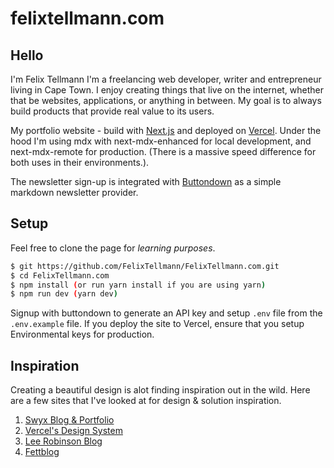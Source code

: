 # felixtellmann.com

## Hello

I'm Felix Tellmann
I'm a freelancing web developer, writer and entrepreneur living in Cape Town. I enjoy creating things that live on the internet, whether that be websites, applications, or anything in between. My goal is to always build products that provide real value to its users.

My portfolio website - build with [Next.js](https://www.nextjs.org) and deployed on [Vercel](https://www.vercel.com). Under the hood I'm using mdx with next-mdx-enhanced for local development, and next-mdx-remote for production. (There is a massive speed difference for both uses in their environments.).

The newsletter sign-up is integrated with [Buttondown](https://buttondown.email/) as a simple markdown newsletter provider.

## Setup

Feel free to clone the page for *learning purposes*.

```bash
$ git https://github.com/FelixTellmann/FelixTellmann.com.git
$ cd FelixTellmann.com
$ npm install (or run yarn install if you are using yarn)
$ npm run dev (yarn dev)
```

Signup with buttondown to generate an API key and setup `.env` file from the `.env.example` file. If you deploy the site to Vercel, ensure that you setup Environmental keys for production.

## Inspiration

Creating a beautiful design is alot finding inspiration out in the wild. Here are a few sites that I've looked at for design & solution inspiration.

1. [Swyx Blog & Portfolio](https://www.swyx.io/)
2. [Vercel's Design System](https://www.vercel.com/design)
3. [Lee Robinson Blog](https://leerob.io/)
4. [Fettblog](https://fettblog.eu/)
